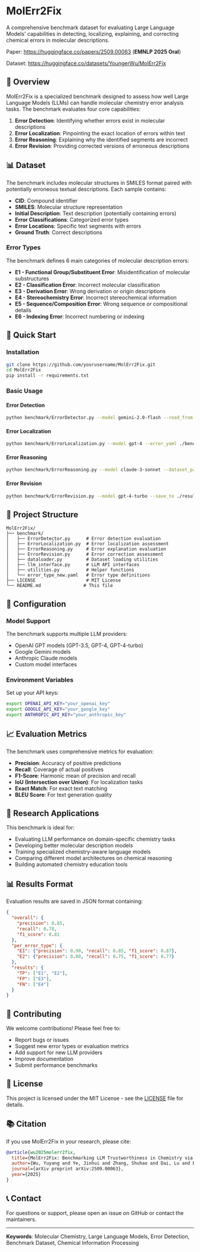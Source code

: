 # MolErr2Fix

A comprehensive benchmark dataset for evaluating Large Language Models' capabilities in detecting, localizing, explaining, and correcting chemical errors in molecular descriptions.

Paper: https://huggingface.co/papers/2509.00063 (**EMNLP 2025 Oral**)

Dataset: https://huggingface.co/datasets/YoungerWu/MolErr2Fix


## 🧬 Overview

MolErr2Fix is a specialized benchmark designed to assess how well Large Language Models (LLMs) can handle molecular chemistry error analysis tasks. The benchmark evaluates four core capabilities:

1. **Error Detection**: Identifying whether errors exist in molecular descriptions
2. **Error Localization**: Pinpointing the exact location of errors within text
3. **Error Reasoning**: Explaining why the identified segments are incorrect
4. **Error Revision**: Providing corrected versions of erroneous descriptions

## 📊 Dataset

The benchmark includes molecular structures in SMILES format paired with potentially erroneous textual descriptions. Each sample contains:

- **CID**: Compound identifier
- **SMILES**: Molecular structure representation
- **Initial Description**: Text description (potentially containing errors)
- **Error Classifications**: Categorized error types
- **Error Locations**: Specific text segments with errors
- **Ground Truth**: Correct descriptions

### Error Types

The benchmark defines 6 main categories of molecular description errors:

- **E1 - Functional Group/Substituent Error**: Misidentification of molecular substructures
- **E2 - Classification Error**: Incorrect molecular classification
- **E3 - Derivation Error**: Wrong derivation or origin descriptions
- **E4 - Stereochemistry Error**: Incorrect stereochemical information
- **E5 - Sequence/Composition Error**: Wrong sequence or compositional details
- **E6 - Indexing Error**: Incorrect numbering or indexing

## 🚀 Quick Start

### Installation

```bash
git clone https://github.com/yourusername/MolErr2Fix.git
cd MolErr2Fix
pip install -r requirements.txt
```

### Basic Usage

#### Error Detection
```bash
python benchmark/ErrorDetector.py --model gemini-2.0-flash --read_from ALL
```

#### Error Localization
```bash
python benchmark/ErrorLocalization.py --model gpt-4 --error_yaml ./benchmark/error_type_new.yaml
```

#### Error Reasoning
```bash
python benchmark/ErrorReasoning.py --model claude-3-sonnet --dataset_path ./data/
```

#### Error Revision
```bash
python benchmark/ErrorRevision.py --model gpt-4-turbo --save_to ./results/revised.csv
```

## 📁 Project Structure

```
MolErr2Fix/
├── benchmark/
│   ├── ErrorDetector.py      # Error detection evaluation
│   ├── ErrorLocalization.py  # Error localization assessment
│   ├── ErrorReasoning.py     # Error explanation evaluation
│   ├── ErrorRevision.py      # Error correction assessment
│   ├── dataloader.py         # Dataset loading utilities
│   ├── llm_interface.py      # LLM API interfaces
│   ├── utilities.py          # Helper functions
│   └── error_type_new.yaml   # Error type definitions
├── LICENSE                   # MIT License
└── README.md                # This file
```

## 🔧 Configuration

### Model Support

The benchmark supports multiple LLM providers:
- OpenAI GPT models (GPT-3.5, GPT-4, GPT-4-turbo)
- Google Gemini models
- Anthropic Claude models
- Custom model interfaces

### Environment Variables

Set up your API keys:
```bash
export OPENAI_API_KEY="your_openai_key"
export GOOGLE_API_KEY="your_google_key"
export ANTHROPIC_API_KEY="your_anthropic_key"
```

## 📈 Evaluation Metrics

The benchmark uses comprehensive metrics for evaluation:

- **Precision**: Accuracy of positive predictions
- **Recall**: Coverage of actual positives
- **F1-Score**: Harmonic mean of precision and recall
- **IoU (Intersection over Union)**: For localization tasks
- **Exact Match**: For exact text matching
- **BLEU Score**: For text generation quality

## 🔬 Research Applications

This benchmark is ideal for:

- Evaluating LLM performance on domain-specific chemistry tasks
- Developing better molecular description models
- Training specialized chemistry-aware language models
- Comparing different model architectures on chemical reasoning
- Building automated chemistry education tools

## 📊 Results Format

Evaluation results are saved in JSON format containing:

```json
{
  "overall": {
    "precision": 0.85,
    "recall": 0.78,
    "f1_score": 0.81
  },
  "per_error_type": {
    "E1": {"precision": 0.90, "recall": 0.85, "f1_score": 0.87},
    "E2": {"precision": 0.80, "recall": 0.75, "f1_score": 0.77}
  },
  "results": {
    "TP": ["E1", "E2"],
    "FP": ["E3"],
    "FN": ["E4"]
  }
}
```

## 🤝 Contributing

We welcome contributions! Please feel free to:

- Report bugs or issues
- Suggest new error types or evaluation metrics
- Add support for new LLM providers
- Improve documentation
- Submit performance benchmarks

## 📄 License

This project is licensed under the MIT License - see the [LICENSE](LICENSE) file for details.

## 📚 Citation

If you use MolErr2Fix in your research, please cite:

```bibtex
@article{wu2025molerr2fix,
  title={MolErr2Fix: Benchmarking LLM Trustworthiness in Chemistry via Modular Error Detection, Localization, Explanation, and Revision},
  author={Wu, Yuyang and Ye, Jinhui and Zhang, Shuhao and Dai, Lu and Bisk, Yonatan and Isayev, Olexandr},
  journal={arXiv preprint arXiv:2509.00063},
  year={2025}
}
```

## 📞 Contact

For questions or support, please open an issue on GitHub or contact the maintainers.

---

**Keywords**: Molecular Chemistry, Large Language Models, Error Detection, Benchmark Dataset, Chemical Information Processing
